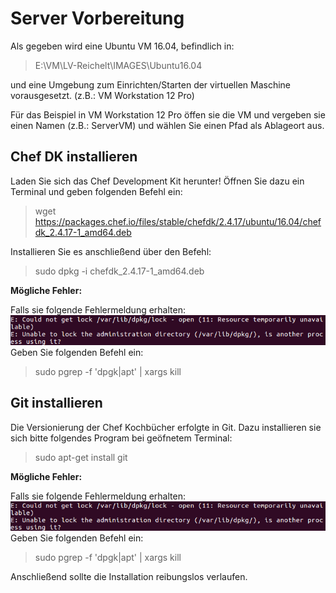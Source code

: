 # Server Vorbereitung
Als gegeben wird eine Ubuntu VM 16.04, befindlich in: 

> E:\VM\LV-Reichelt\IMAGES\Ubuntu16.04

und eine Umgebung zum Einrichten/Starten der virtuellen Maschine vorausgesetzt.
(z.B.: VM Workstation 12 Pro)

Für das Beispiel in VM Workstation 12 Pro öffen sie die VM und vergeben sie einen Namen (z.B.: ServerVM) und wählen Sie einen Pfad als Ablageort aus.

## Chef DK installieren

Laden Sie sich das Chef Development Kit herunter! Öffnen Sie dazu ein Terminal und geben folgenden Befehl ein:

> wget https://packages.chef.io/files/stable/chefdk/2.4.17/ubuntu/16.04/chefdk_2.4.17-1_amd64.deb

Installieren Sie es anschließend über den Befehl:

> sudo dpkg -i chefdk_2.4.17-1_amd64.deb

**Mögliche Fehler:**

Falls sie folgende Fehlermeldung erhalten: 
![DPKG Lock](../img/dpkg_lock.png)
Geben Sie folgenden Befehl ein:
> sudo pgrep -f 'dpgk|apt' | xargs kill


## Git installieren

Die Versionierung der Chef Kochbücher erfolgte in Git. Dazu installieren sie sich bitte folgendes Program bei geöfnetem Terminal:

> sudo apt-get install git

**Mögliche Fehler:**

Falls sie folgende Fehlermeldung erhalten: 
![DPKG Lock](../img/dpkg_lock.png)
Geben Sie folgenden Befehl ein:

> sudo pgrep -f 'dpgk|apt' | xargs kill

Anschließend sollte die Installation reibungslos verlaufen.











